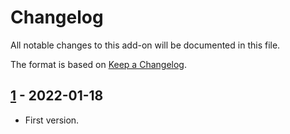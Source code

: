 # Changelog
All notable changes to this add-on will be documented in this file.

The format is based on [Keep a Changelog](https://keepachangelog.com/en/1.0.0/).

## [1] - 2022-01-18

- First version.

[1]: https://github.com/zaproxy/zap-core-help/releases/help_ms_MY-v1
